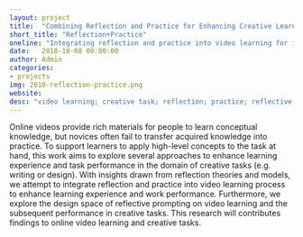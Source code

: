 ```yaml
---
layout: project
title:  "Combining Reflection and Practice for Enhancing Creative Learning on Videos"
short_title: "Reflection+Practice"
oneline: "Integrating reflection and practice into video learning for improving learning experience and task performance in creative tasks"
date:   2018-10-08 00:00:00
author: Admin
categories:
- projects
img: 2018-reflection-practice.png
website: 
desc: "video learning; creative task; reflection; practice; reflective prompting;"
---
```


Online videos provide rich materials for people to learn conceptual knowledge, but novices often fail to transfer acquired knowledge into practice. To support learners to apply high-level concepts to the task at hand, this work aims to explore several approaches to enhance learning experience and task performance in the domain of creative tasks (e.g. writing or design). With insights drawn from reflection theories and models, we attempt to integrate reflection and practice into video learning process to enhance learning experience and work performance. Furthermore, we explore the design space of reflective prompting on video learning and the subsequent performance in creative tasks. This research will contributes findings to online video learning and creative tasks.
